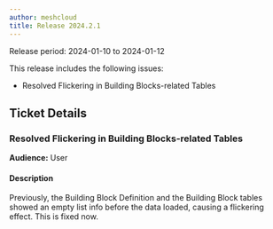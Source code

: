 ```yaml
---
author: meshcloud
title: Release 2024.2.1
---
```


Release period: 2024-01-10 to 2024-01-12

This release includes the following issues:
* Resolved Flickering in Building Blocks-related Tables
<!--truncate-->

## Ticket Details
### Resolved Flickering in Building Blocks-related Tables
**Audience:** User<br>

#### Description
Previously, the Building Block Definition and the Building Block tables showed an empty list info before the data loaded, causing a flickering effect. This is fixed now.

